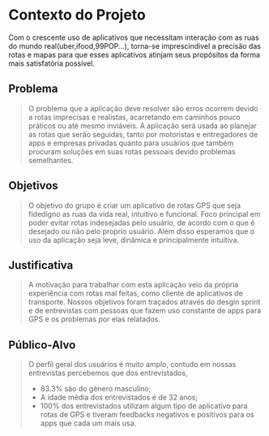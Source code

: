 # Contexto do Projeto
Com o crescente uso de aplicativos que necessitam interação com as ruas do mundo real(uber,ifood,99POP...), torna-se imprescindível a precisão das rotas e mapas para que esses aplicativos atinjam seus propósitos da forma mais satisfatória possível.
## Problema
> O problema que a aplicação deve resolver são erros ocorrem devido a rotas imprecisas e realistas, acarretando em caminhos pouco práticos ou até mesmo inviáveis.
> A aplicação será usada ao planejar as rotas que serão seguidas, tanto por motoristas e entregadores de apps e empresas privadas quanto para usuários que também
> procuram soluções em suas rotas pessoais devido problemas semelhantes.

## Objetivos
>O objetivo do grupo é criar um aplicativo de rotas GPS que seja  fidedigno as ruas da vida real, intuitivo e funcional.
>Foco principal em poder evitar rotas indesejadas pelo usuário, de acordo com o que é desejado ou não pelo proprio usuário.
>Além disso esperamos que o uso da aplicação seja leve, dinâmica e principalmente intuitiva.
>
## Justificativa

> A motivação para trabalhar com esta aplicação veio da própria experiência com rotas mal feitas, como cliente de aplicativos de transporte.
> Nossos objetivos foram traçados  através do desgin sprint e de entrevistas com pessoas que fazem uso constante de apps para GPS e os problemas por elas
> relatados.
## Público-Alvo

> O perfil geral dos usuários é muito amplo, contudo em nossas entrevistas percebemos que dos entrevistados,
> - 83.3% são do gênero masculino;
> - A idade média dos entrevistados é de 32 anos;
> - 100% dos entrevistados utilizam algum tipo de aplicativo para rotas de GPS e tiveram feedbacks negativos e positivos para os apps que cada um mais usa.
> 

